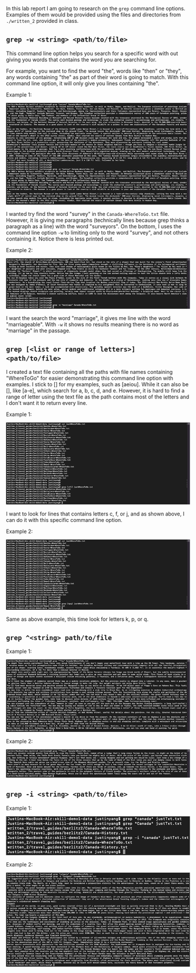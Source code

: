In this lab report I am going to research on the `grep` command line options. Examples of them would be provided using the files and directories from `./written_2` provided in class.

`grep -w <string> <path/to/file>`
---

This command line option helps you search for a specific word with out giving you words that contains the word you are searching for.

For example, you want to find the word "the", words like "then" or "they", any words containing "the" as part of their word is going to match. With this command line option, it will only give you lines containing "the".

Example 1:

![Image](grep-w1.png)

I wanted try find the word "survey" in the `Canada-WhereToGo.txt` file. However, it is giving me paragraphs (technically lines because grep thinks a paragraph as a line) with the word "surveyors". On the bottom, I uses the command line option `-w` to limiting only to the word "survey", and not others containing it. Notice there is less printed out.

Example 2:

![Image](grep-w2.png)

I want the search the word "marriage", it gives me line with the word "marriageable". With `-w` it shows no results meaning there is no word as "marriage" in the passage.

`grep [<list or range of letters>] <path/to/file>`
---

I created a text file containing all the paths with file names containing "WhereToGo" for easier demonstrating this command line option with examples. I stick to [<list of letters>] for my examples, such as [aeiou]. While it can also be [<range of letters>], like [a-e], which search for a, b, c, d, and e. However, it is hard to find a range of letter using the text file as the path contains most of the letters and I don't want it to return every line. 

Example 1:

![Image](greplist1.png)

I want to look for lines that contains letters c, f, or j, and as shown above, I can do it with this specific command line option.

Example 2:

![Image](greplist2.png)
  
Same as above example, this time look for letters k, p, or q. 

`grep ^<string> path/to/file`
---

Example 1:

![Image](grep^1.png)

Example 2:

![Image](grep^2.png)

`grep -i <string> <path/to/file>`
---

Example 1:

![Image](grep-i1.png)

Example 2:

![Image](grep-i2.png)
